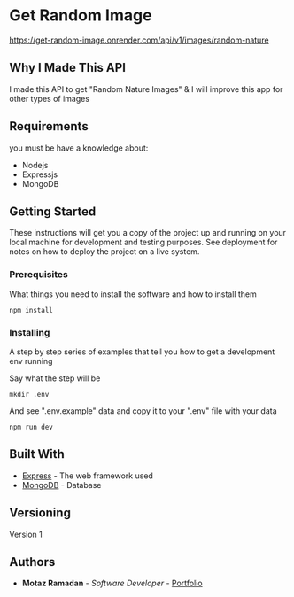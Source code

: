 # Get Random Image
https://get-random-image.onrender.com/api/v1/images/random-nature
## Why I Made This API

I made this API to get "Random Nature Images" & I will improve this app for other types of images

## Requirements
you must be have a knowledge about:
* Nodejs
* Expressjs
* MongoDB

## Getting Started

These instructions will get you a copy of the project up and running on your local machine for development and testing purposes. See deployment for notes on how to deploy the project on a live system.

### Prerequisites

What things you need to install the software and how to install them

```
npm install
```

### Installing

A step by step series of examples that tell you how to get a development env running

Say what the step will be

```
mkdir .env
```

And see ".env.example" data and copy it to your ".env" file with your data

```
npm run dev
```

## Built With

* [Express](https://expressjs.com/) - The web framework used
* [MongoDB](https://www.mongodb.com/) - Database

## Versioning

Version 1

## Authors

* **Motaz Ramadan** - *Software Developer* - [Portfolio](https://motaz.vercel.app)
